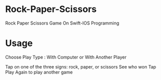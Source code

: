 # Rock-Paper-Scissors
 Rock Paper Scissors Game On Swift-IOS Programming

# Usage
Choose Play Type :
With Computer or With Another Player

 Tap on one of the three signs: rock, paper, or scissors
 See who won
 Tap Play Again to play another game
